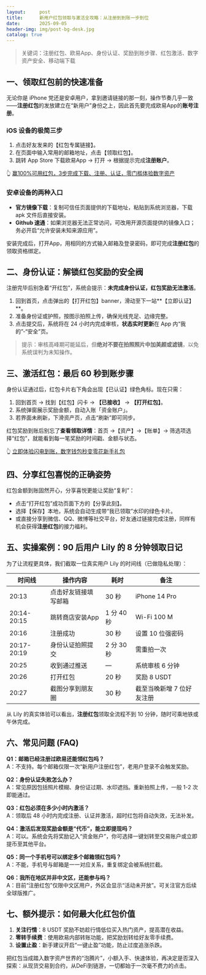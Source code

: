 ```yaml
---
layout:     post
title:      新用户红包领取与激活全攻略：从注册到到账一步到位
date:       2025-09-05
header-img: img/post-bg-desk.jpg
catalog: true
---
```


> 关键词：注册红包、欧易App、身份认证、奖励到账步骤、红包激活、数字资产安全、移动端下载

## 一、领取红包前的快速准备

无论你是 iPhone 党还是安卓用户，拿到邀请链接的那一刻，操作节奏几乎一致——**注册红包**的发放建立在“新用户”身份之上，因此首先要完成欧易App的**账号注册**。

### iOS 设备的极简三步

1. 点击好友发来的【红包专属链接】。  
2. 在页面中输入常用的邮箱地址，点击【领取红包】。  
3. 跳转 App Store 下载欧易App → 打开 → 根据提示完成**注册账户**。

👆 [赢100%可用红包，3步完成下载、注册、认证，零门槛体验数字资产](https://okxdog.com/)

### 安卓设备的两种入口

* **官方镜像下载**：复制可信任页面提供的下载地址，粘贴到系统浏览器，下载 apk 文件后直接安装。  
* **Github 速通**：如果浏览器无法正常访问，可改用开源页面提供的镜像入口；务必开启“允许安装未知来源应用”。

安装完成后，打开App，用相同的方式输入邮箱及登录密码，即可完成**注册红包**的领取资格绑定。

## 二、身份认证：解锁红包奖励的安全阀

注册完毕后别急着“开红包”，系统会提示：**未完成身份认证，红包奖励无法激活**。

1. 回到首页，点击弹出的【打开红包】banner，滑动至下一站**【立即认证】**。  
2. 准备身份证或护照，按图示拍照上传，确保光线充足、边缘完整。  
3. 点击提交后，系统将在 24 小时内完成审核，**状态实时更新**在 App 内“我的”-“安全”页。

> 提示：审核高峰期可能延后，但**绝对不要在拍照照片中加美颜或滤镜**，以免系统误判为未知操作。

## 三、激活红包：最后 60 秒到账步骤

身份认证通过后，红包卡片右下角会出现【已认证】绿色角标。现在只需：

1. 回到首页 → 找到【红包】闪卡 → **【已接收】** → **【打开红包】**。  
2. 系统弹窗展示奖励金额，自动入账「资金账户」。  
3. 若界面未刷新，下滑资产页，点击“刷新”即可同步。

红包奖励到账后别忘了**查看领取详情**：首页 →【资产】→【账单】→ 筛选项选择“红包”，就能看到每一笔奖励的时间戳、金额与状态。

👆 [立即体验闪电到账，数字钱包秒变零花新手礼包](https://okxdog.com/)

## 四、分享红包喜悦的正确姿势

红包金额到账固然开心，分享喜悦更能让奖励“复利”：

* 点击“打开红包”成功页面下方的【分享此刻】。  
* 选择【保存】本地，系统会自动生成带“我已领取”水印的绿色卡片。  
* 或直接分享到微信、QQ、微博等社交平台，好友通过链接完成注册，同样有机会获得**注册红包**的接力福利。

## 五、实操案例：90 后用户 Lily 的 8 分钟领取日记

为了让流程更具体，我们截取一位真实用户 Lily 的时间线（已做隐私处理）：

| 时间线 | 操作内容 | 耗时 | 备注 |
|---|---|---|---|
| 20:13 | 点击好友链接填写邮箱 | 30 秒 | iPhone 14 Pro |
| 20:14-20:15 | 跳转商店安装App | 1 分 40 秒 | Wi-Fi 100 M |
| 20:16 | 注册成功 | 30 秒 | 设置 10 位强密码 |
| 20:17-20:19 | 身份认证拍照提交 | 2 分 30 秒 | 需重拍一次 |
| 20:25 | 收到通过推送 | — | 系统审核 6 分钟 |
| 20:26 | 打开红包 | 20 秒 | 奖励 8 USDT |
| 20:27 | 截图分享到朋友圈 | 30 秒 | 截至当晚新增 7 位好友注册 |

从 Lily 的真实体验可以看出，**注册红包**领取全流程不到 10 分钟，随时可乘地铁或午休完成。

## 六、常见问题 (FAQ)

**Q1：邮箱已经注册过欧易还能领红包吗？**  
A：不支持。每个邮箱仅限一次“新用户注册红包”，老用户登录不会触发奖励。

**Q2：身份认证失败怎么办？**  
A：常见原因包括照片模糊、身份证过期、水印遮挡。重新拍照上传，一般 1-2 次即能通过。

**Q3：红包必须在多少小时内激活？**  
A：领取后 48 小时内完成注册、认证并激活，超时红包将自动失效，无法补发。

**Q4：激活后发现奖励金额是“代币”，能立即提现吗？**  
A：可以。系统会先将奖励记入“资金账户”，你可选择一键划转至交易账户或立即提币至其他平台。

**Q5：同一个手机号可以绑定多个邮箱领红包吗？**  
A：不能，手机号与邮箱是一一对应关系，重复绑定会被系统拦截。

**Q6：我所在地区并非中文区，还能参与吗？**  
A：目前“注册红包”仅限中文区用户，外区会显示“活动未开放”。可关注官方后续全球版推广。

## 七、额外提示：如何最大化红包价值

1. **关注行情**：8 USDT 奖励不妨趁行情低位买入热门资产，提高潜在收益。  
2. **零转手续费**：使用欧易内部转账功能，把奖励划转给好友零手续费。  
3. **设置止盈**：新手建议开启“一键止盈”功能，防止过度追涨杀跌。

把红包当成踏入数字资产世界的“泡腾片”，小额入手、快速体验，再决定是否深入探索：从现货交易到合约，从DeFi到链游，一切都始于一次毫不费力的点击。